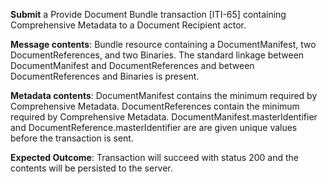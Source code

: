 **Submit** a Provide Document Bundle transaction [ITI-65] containing Comprehensive Metadata to a Document Recipient
actor.

**Message contents**: Bundle resource containing a DocumentManifest, two DocumentReferences, and two Binaries. 
The standard
linkage between DocumentManifest and DocumentReferences and between DocumentReferences and Binaries is present.

**Metadata contents**: DocumentManifest contains the minimum required by Comprehensive Metadata.  DocumentReferences
contain the minimum required by Comprehensive Metadata.
DocumentManifest.masterIdentifier and
DocumentReference.masterIdentifier are are given unique values before the transaction is sent.

**Expected Outcome**: Transaction will succeed with status 200 and the contents will be persisted to the server.
